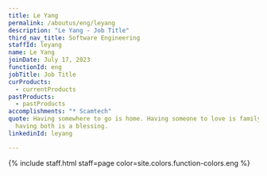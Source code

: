 ```yaml
---
title: Le Yang
permalink: /aboutus/eng/leyang
description: "Le Yang - Job Title"
third_nav_title: Software Engineering
staffId: leyang
name: Le Yang
joinDate: July 17, 2023
functionId: eng
jobTitle: Job Title
curProducts:
  - currentProducts
pastProducts:
  - pastProducts
accomplishments: "* Scamtech"
quote: Having somewhere to go is home. Having someone to love is family. And
  having both is a blessing.
linkedinId: leyang

---
```


{% include staff.html staff=page color=site.colors.function-colors.eng %}
